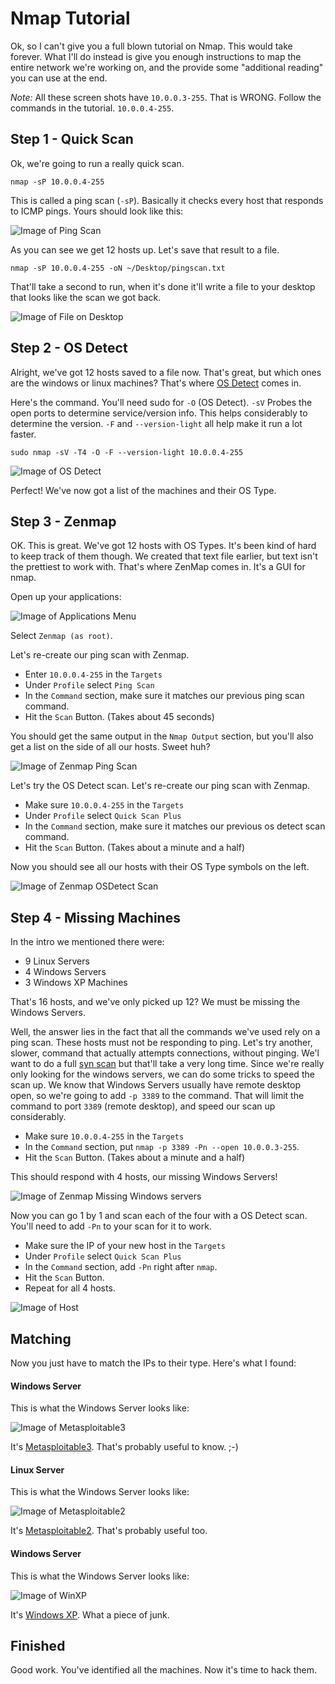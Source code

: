 # Nmap Tutorial
Ok, so I can't give you a full blown tutorial on Nmap. This would take forever. What I'll do instead is give you enough instructions to map the entire network we're working on, and the provide some "additional reading" you can use at the end.

_Note:_ All these screen shots have `10.0.0.3-255`. That is WRONG. Follow the commands in the tutorial. `10.0.0.4-255`.

## Step 1 - Quick Scan
Ok, we're going to run a really quick scan. 

`nmap -sP 10.0.0.4-255`

This is called a ping scan (`-sP`). Basically it checks every host that responds to ICMP pings. Yours should look like this:

![Image of Ping Scan](images/scan1.png)

As you can see we get 12 hosts up.
Let's save that result to a file.

`nmap -sP 10.0.0.4-255 -oN ~/Desktop/pingscan.txt`

That'll take a second to run, when it's done it'll write a file to your desktop that looks like the scan we got back.

![Image of File on Desktop](images/save-to-file.png)

## Step 2 - OS Detect
Alright, we've got 12 hosts saved to a file now. That's great, but which ones are the windows or linux machines? That's where [OS Detect](https://nmap.org/book/man-os-detection.html) comes in. 

Here's the command. You'll need sudo for `-O` (OS Detect). `-sV` Probes the open ports to determine service/version info. This helps considerably to determine the version. `-F` and `--version-light` all help make it run a lot faster.

`sudo nmap -sV -T4 -O -F --version-light 10.0.0.4-255`

![Image of OS Detect](images/nmap-osdetect.png)

Perfect! We've now got a list of the machines and their OS Type.

## Step 3 - Zenmap

OK. This is great. We've got 12 hosts with OS Types. It's been kind of hard to keep track of them though. We created that text file earlier, but text isn't the prettiest to work with. That's where ZenMap comes in. It's a GUI for nmap.

Open up your applications:

![Image of Applications Menu](images/show-apps.png)

Select `Zenmap (as root)`.

Let's re-create our ping scan with Zenmap.
- Enter `10.0.0.4-255` in the `Targets`
- Under `Profile` select `Ping Scan`
- In the `Command` section, make sure it matches our previous ping scan command.
- Hit the `Scan` Button. (Takes about 45 seconds)

You should get the same output in the `Nmap Output` section, but you'll also get a list on the side of all our hosts. Sweet huh?

![Image of Zenmap Ping Scan](images/zen-pingscan.png)

Let's try the OS Detect scan. 
Let's re-create our ping scan with Zenmap.
- Make sure `10.0.0.4-255` in the `Targets`
- Under `Profile` select `Quick Scan Plus`
- In the `Command` section, make sure it matches our previous os detect scan command.
- Hit the `Scan` Button. (Takes about a minute and a half)

Now you should see all our hosts with their OS Type symbols on the left.

![Image of Zenmap OSDetect Scan](images/zen-osdetect.png)

## Step 4 - Missing Machines
In the intro we mentioned there were:
- 9 Linux Servers
- 4 Windows Servers
- 3 Windows XP Machines

That's 16 hosts, and we've only picked up 12? We must be missing the Windows Servers.

Well, the answer lies in the fact that all the commands we've used rely on a ping scan. These hosts must not be responding to ping. Let's try another, slower, command that actually attempts connections, without pinging. We'l want to do a full [syn scan](https://nmap.org/book/man-port-scanning-techniques.html#idp47152075737312) but that'll take a very long time. Since we're really only looking for the windows servers, we can do some tricks to speed the scan up. We know that Windows Servers usually have remote desktop open, so we're going to add `-p 3389` to the command. That will limit the command to port `3389` (remote desktop), and speed our scan up considerably. 

- Make sure `10.0.0.4-255` in the `Targets`
- In the `Command` section, put `nmap -p 3389 -Pn --open 10.0.0.3-255`.
- Hit the `Scan` Button. (Takes about a minute and a half)

This should respond with 4 hosts, our missing Windows Servers!

![Image of Zenmap Missing Windows servers](images/window-servers.png)

Now you can go 1 by 1 and scan each of the four with a OS Detect scan. You'll need to add `-Pn` to your scan for it to work.

- Make sure the IP of your new host in the `Targets`
- Under `Profile` select `Quick Scan Plus`
- In the `Command` section, add `-Pn` right after `nmap`.
- Hit the `Scan` Button. 
- Repeat for all 4 hosts.

![Image of Host](images/host.png)

## Matching

Now you just have to match the IPs to their type. Here's what I found:

#### Windows Server
This is what the Windows Server looks like:

![Image of Metasploitable3](images/meta3.png)

It's [Metasploitable3](https://github.com/rapid7/metasploitable3/wiki). That's probably useful to know. ;-)


#### Linux Server
This is what the Windows Server looks like:

![Image of Metasploitable2](images/meta2.png)

It's [Metasploitable2](https://community.rapid7.com/docs/DOC-1875). That's probably useful too.


#### Windows Server
This is what the Windows Server looks like:

![Image of WinXP](images/winxp.png)

It's [Windows XP](https://www.exploit-db.com/exploits/16749/). What a piece of junk.

## Finished

Good work. You've identified all the machines. Now it's time to hack them.
